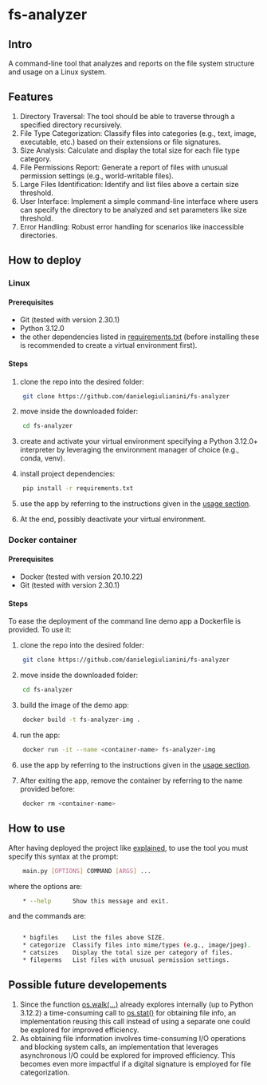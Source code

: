 # fs-analyzer

## Intro
A command-line tool that analyzes and reports on the file system structure and usage on a Linux system.

## Features
1. Directory Traversal: The tool should be able to traverse through a specified directory recursively.
2. File Type Categorization: Classify files into categories (e.g., text, image, executable, etc.) based on their extensions or file signatures.
3. Size Analysis: Calculate and display the total size for each file type category.
4. File Permissions Report: Generate a report of files with unusual permission settings (e.g., world-writable files).
5. Large Files Identification: Identify and list files above a certain size threshold.
6. User Interface: Implement a simple command-line interface where users can specify the directory to be analyzed and set parameters like size threshold.
7. Error Handling: Robust error handling for scenarios like inaccessible directories.

## How to deploy


### Linux

#### Prerequisites
- Git (tested with version 2.30.1)
- Python 3.12.0
- the other dependencies listed in [requirements.txt](./requirements.txt) (before installing these is recommended to create a virtual environment first).

#### Steps
1. clone the repo into the desired folder:

```bash
    git clone https://github.com/danielegiulianini/fs-analyzer
```
2. move inside the downloaded folder:

```bash
    cd fs-analyzer
```

3. create and activate your virtual environment specifying a Python 3.12.0+ interpreter by leveraging the environment manager of choice (e.g., conda, venv).

4. install project dependencies:

```bash
    pip install -r requirements.txt
```

5. use the app by referring to the instructions given in the [usage section](#how-to-use).

6. At the end, possibly deactivate your virtual environment.


### Docker container
#### Prerequisites
- Docker (tested with version 20.10.22)
- Git (tested with version 2.30.1) 

#### Steps
To ease the deployment of the command line demo app a Dockerfile is provided. To use it:

1. clone the repo into the desired folder:

```bash
    git clone https://github.com/danielegiulianini/fs-analyzer
```

2. move inside the downloaded folder:

```bash
    cd fs-analyzer
```

3. build the image of the demo app:

```bash
    docker build -t fs-analyzer-img .
```

4. run the app:

```bash
    docker run -it --name <container-name> fs-analyzer-img
```


6. use the app by referring to the instructions given in the [usage section](#how-to-use).


5. After exiting the app, remove the container by referring to the name provided before:

```bash
    docker rm <container-name>
```

## How to use
After having deployed the project like [explained](#how-to-deploy), to use the tool you must specify this syntax at the prompt:

```bash
    main.py [OPTIONS] COMMAND [ARGS] ...
``` 
where the options are:
```bash
    * --help      Show this message and exit.
```
and the commands are:
```bash

    * bigfiles    List the files above SIZE.
    * categorize  Classify files into mime/types (e.g., image/jpeg).
    * catsizes    Display the total size per category of files.
    * fileperms   List files with unusual permission settings.

```

## Possible future developements

1. Since the function [os.walk(...)](https://docs.python.org/3/library/os.html#os.walk) already explores internally (up to Python 3.12.2) a time-consuming call to [os.stat()](https://docs.python.org/3/library/os.html#os.stat) for obtaining file info, an implementation reusing this call instead of using a separate one could be explored for improved efficiency.
2. As obtaining file information involves time-consuming I/O operations and blocking system calls, an implementation that leverages asynchronous I/O could be explored for improved efficiency. This becomes even more impactful if a digital signature is employed for file categorization.